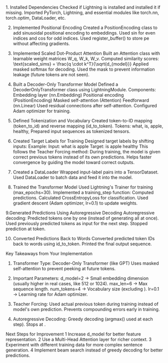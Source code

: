 1️. Installed Dependencies
Checked if Lightning is installed and installed it if missing.
Imported PyTorch, Lightning, and essential modules like torch.nn, torch.optim, DataLoader, etc.

2. Implemented Positional Encoding
Created a PositionEncoding class to add sinusoidal positional encoding to embeddings.
Used sin for even indices and cos for odd indices.
Used register_buffer() to store pe without affecting gradients.

3. Implemented Scaled Dot-Product Attention
Built an Attention class with learnable weight matrices W_q, W_k, W_v.
Computed similarity scores:
\text{scaled_sims} = \frac{q \cdot k^T}{\sqrt{d_{model}}}
Applied masked softmax for decoding.
Used the mask to prevent information leakage (future tokens are not seen).

4. Built a Decoder-Only Transformer Model
Defined a DecoderOnlyTransformer class using LightningModule.
Components:
Embedding layer (nn.Embedding)
Positional encoding (PositionEncoding)
Masked self-attention (Attention)
Feedforward (nn.Linear)
Used residual connections after self-attention.
Configured Adam optimizer for training.

5. Defined Tokenization and Vocabulary
Created token-to-ID mapping (token_to_id) and reverse mapping (id_to_token).
Tokens: what, is, apple, healthy, <EOS>
Prepared input sequences as tokenized tensors.

6. Created Target Labels for Training
Designed target labels by shifting inputs:
Example:
Input: what is apple <EOS>
Target: is apple <EOS> healthy
This follows the Teacher Forcing method:
During training, the model is given correct previous tokens instead of its own predictions.
Helps faster convergence by guiding the model toward correct outputs.

7. Created a DataLoader
Wrapped input-label pairs into a TensorDataset.
Used DataLoader to batch data and feed it into the model.

8. Trained the Transformer Model
Used Lightning's Trainer for training (max_epochs=30).
Implemented a training_step function:
Computed predictions.
Calculated CrossEntropyLoss for classification.
Used gradient descent (Adam optimizer, lr=0.1) to update weights.

9.Generated Predictions Using Autoregressive Decoding
Autoregressive decoding:
Predicted tokens one by one (instead of generating all at once).
Used previously predicted tokens as input for the next step.
Stopped prediction at <EOS> token.

10.  Converted Predictions Back to Words
Converted predicted token IDs back to words using id_to_token.
Printed the final output sequence.


Key Takeaways from Your Implementation
1. Transformer Type:
Decoder-Only Transformer (like GPT)
Uses masked self-attention to prevent peeking at future tokens.

2. Important Parameters:
d_model=2 → Small embedding dimension (usually higher in real cases, like 512 or 1024).
max_len=6 → Max sequence length.
num_tokens=4 → Vocabulary size (excluding <EOS>).
lr=0.1 → Learning rate for Adam optimizer.

3. Teacher Forcing:
Used actual previous token during training instead of model's own prediction.
Prevents compounding errors early in training.

4. Autoregressive Decoding:
Greedy decoding (argmax() used at each step).
Stops at <EOS>.


 Next Steps for Improvement
1️ Increase d_model for better feature representation.
2️ Use a Multi-Head Attention layer for richer context.
3️ Experiment with different training data for more complex sentence generation.
4️ Implement beam search instead of greedy decoding for better predictions.





